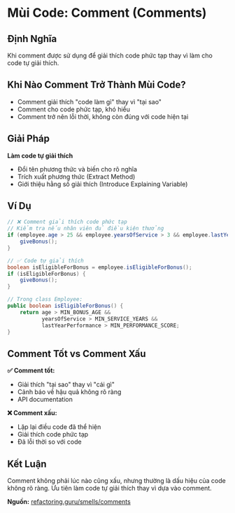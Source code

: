 # **Mùi Code: Comment (Comments)**

## **Định Nghĩa**
Khi comment được sử dụng để giải thích code phức tạp thay vì làm cho code tự giải thích.

## **Khi Nào Comment Trở Thành Mùi Code?**
- Comment giải thích "code làm gì" thay vì "tại sao"
- Comment cho code phức tạp, khó hiểu
- Comment trở nên lỗi thời, không còn đúng với code hiện tại

## **Giải Pháp**
**Làm code tự giải thích**
- Đổi tên phương thức và biến cho rõ nghĩa
- Trích xuất phương thức (Extract Method)
- Giới thiệu hằng số giải thích (Introduce Explaining Variable)

## **Ví Dụ**
```java
// ❌ Comment giải thích code phức tạp
// Kiểm tra nếu nhân viên đủ điều kiện thưởng
if (employee.age > 25 && employee.yearsOfService > 3 && employee.lastYearPerformance > 8.5) {
    giveBonus();
}

// ✅ Code tự giải thích
boolean isEligibleForBonus = employee.isEligibleForBonus();
if (isEligibleForBonus) {
    giveBonus();
}

// Trong class Employee:
public boolean isEligibleForBonus() {
    return age > MIN_BONUS_AGE && 
           yearsOfService > MIN_SERVICE_YEARS && 
           lastYearPerformance > MIN_PERFORMANCE_SCORE;
}
```

## **Comment Tốt vs Comment Xấu**
**✅ Comment tốt:**
- Giải thích "tại sao" thay vì "cái gì"
- Cảnh báo về hậu quả không rõ ràng
- API documentation

**❌ Comment xấu:**
- Lặp lại điều code đã thể hiện
- Giải thích code phức tạp
- Đã lỗi thời so với code

## **Kết Luận**
Comment không phải lúc nào cũng xấu, nhưng thường là dấu hiệu của code không rõ ràng. Ưu tiên làm code tự giải thích thay vì dựa vào comment.

**Nguồn:** [refactoring.guru/smells/comments](https://refactoring.guru/smells/comments)
